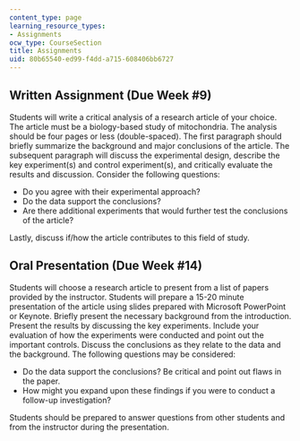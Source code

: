 ```yaml
---
content_type: page
learning_resource_types:
- Assignments
ocw_type: CourseSection
title: Assignments
uid: 80b65540-ed99-f4dd-a715-608406bb6727
---
```


Written Assignment (Due Week #9)
--------------------------------

Students will write a critical analysis of a research article of your choice. The article must be a biology-based study of mitochondria. The analysis should be four pages or less (double-spaced). The first paragraph should briefly summarize the background and major conclusions of the article. The subsequent paragraph will discuss the experimental design, describe the key experiment(s) and control experiment(s), and critically evaluate the results and discussion. Consider the following questions:

*   Do you agree with their experimental approach?
*   Do the data support the conclusions?
*   Are there additional experiments that would further test the conclusions of the article?

Lastly, discuss if/how the article contributes to this field of study.

Oral Presentation (Due Week #14)
--------------------------------

Students will choose a research article to present from a list of papers provided by the instructor. Students will prepare a 15-20 minute presentation of the article using slides prepared with Microsoft PowerPoint or Keynote. Briefly present the necessary background from the introduction. Present the results by discussing the key experiments. Include your evaluation of how the experiments were conducted and point out the important controls. Discuss the conclusions as they relate to the data and the background. The following questions may be considered:

*   Do the data support the conclusions? Be critical and point out flaws in the paper.
*   How might you expand upon these findings if you were to conduct a follow-up investigation?

Students should be prepared to answer questions from other students and from the instructor during the presentation.